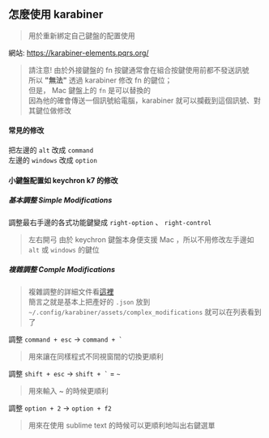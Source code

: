 ## 怎麼使用 karabiner

> 用於重新綁定自己鍵盤的配置使用

網站: https://karabiner-elements.pqrs.org/

> 請注意! 由於外接鍵盤的 fn 按鍵通常會在組合按鍵使用前都不發送訊號  
> 所以 **"無法"** 透過 karabiner 修改 fn 的鍵位；  
> 但是， Mac 鍵盤上的 `fn` 是可以替換的  
> 因為他的確會傳送一個訊號給電腦，karabiner 就可以攔截到這個訊號、對其鍵位做修改

#### 常見的修改

把左邊的 `alt` 改成 `command`  
左邊的 `windows` 改成 `option`

#### 小鍵盤配置如 keychron k7 的修改

##### 基本調整 Simple Modifications

調整最右手邊的各式功能鍵變成 `right-option` 、 `right-control`

> 左右開弓
> 由於 keychron 鍵盤本身便支援 Mac ，所以不用修改左手邊如 `alt` 或 `windows` 的鍵位

##### 複雜調整 Comple Modifications

> 複雜調整的詳細文件看[這裡](https://karabiner-elements.pqrs.org/docs/manual/configuration/configure-complex-modifications/)  
> 簡言之就是基本上把產好的 `.json` 放到 `~/.config/karabiner/assets/complex_modifications` 就可以在列表看到了

調整 `command + esc` -> `` command + ` ``

> 用來讓在同樣程式不同視窗間的切換更順利

調整 `shift + esc` -> `` shift + ` `` = `~`

> 用來輸入 ~ 的時候更順利

調整 `option + 2` -> `option + f2`

> 用來在使用 sublime text 的時候可以更順利地叫出右鍵選單
